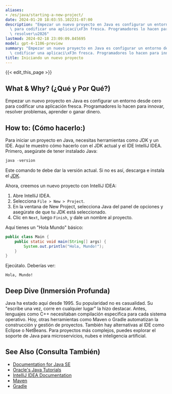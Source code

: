 ```yaml
---
aliases:
- /es/java/starting-a-new-project/
date: 2024-01-20 18:03:55.102231-07:00
description: "Empezar un nuevo proyecto en Java es configurar un entorno desde cero\
  \ para codificar una aplicaci\xF3n fresca. Programadores lo hacen para innovar,\
  \ resolver\u2026"
lastmod: 2024-02-18 23:09:09.845695
model: gpt-4-1106-preview
summary: "Empezar un nuevo proyecto en Java es configurar un entorno desde cero para\
  \ codificar una aplicaci\xF3n fresca. Programadores lo hacen para innovar, resolver\u2026"
title: Iniciando un nuevo proyecto
---
```


{{< edit_this_page >}}

## What & Why? (¿Qué y Por Qué?)
Empezar un nuevo proyecto en Java es configurar un entorno desde cero para codificar una aplicación fresca. Programadores lo hacen para innovar, resolver problemas, aprender o ganar dinero.

## How to: (Cómo hacerlo:)
Para iniciar un proyecto en Java, necesitas herramientas como JDK y un IDE. Aquí te muestro cómo hacerlo con el JDK actual y el IDE IntelliJ IDEA. Primero, asegúrate de tener instalado Java:

```java
java -version
```

Este comando te debe dar la versión actual. Si no es así, descarga e instala el [JDK](https://www.oracle.com/java/technologies/javase-jdk11-downloads.html).

Ahora, creemos un nuevo proyecto con IntelliJ IDEA:

1. Abre IntelliJ IDEA.
2. Selecciona `File > New > Project`.
3. En la ventana de New Project, selecciona Java del panel de opciones y asegúrate de que tu JDK está seleccionado.
4. Clic en `Next`, luego `Finish`, y dale un nombre al proyecto.

Aquí tienes un "Hola Mundo" básico:

```java
public class Main {
    public static void main(String[] args) {
        System.out.println("Hola, Mundo!");
    }
}
```

Ejecútalo. Deberías ver:

```
Hola, Mundo!
```

## Deep Dive (Inmersión Profunda)
Java ha estado aquí desde 1995. Su popularidad no es casualidad. Su "escribe una vez, corre en cualquier lugar" la hizo destacar. Antes, lenguajes como C++ necesitaban compilación especifica para cada sistema operativo. Hoy, otras herramientas como Maven o Gradle automatizan la construcción y gestión de proyectos. También hay alternativas al IDE como Eclipse o NetBeans. Para proyectos más complejos, puedes explorar el soporte de Java para microservicios, nubes e inteligencia artificial.

## See Also (Consulta También)
- [Documentation for Java SE](https://docs.oracle.com/javase/)
- [Oracle's Java Tutorials](https://docs.oracle.com/javase/tutorial/)
- [IntelliJ IDEA Documentation](https://www.jetbrains.com/idea/documentation/)
- [Maven](https://maven.apache.org/)
- [Gradle](https://gradle.org/)
